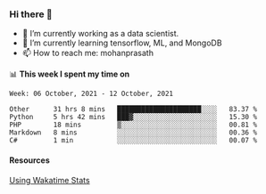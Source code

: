 ### Hi there 👋

- 🔭 I’m currently working as a data scientist.
- 🌱 I’m currently learning tensorflow, ML, and MongoDB
- 📫 How to reach me: mohanprasath

📊 **This week I spent my time on**
<!--START_SECTION:waka-->
```text
Week: 06 October, 2021 - 12 October, 2021

Other      31 hrs 8 mins   █████████████████████░░░░   83.37 % 
Python     5 hrs 42 mins   ███▓░░░░░░░░░░░░░░░░░░░░░   15.30 % 
PHP        18 mins         ▒░░░░░░░░░░░░░░░░░░░░░░░░   00.81 % 
Markdown   8 mins          ░░░░░░░░░░░░░░░░░░░░░░░░░   00.36 % 
C#         1 min           ░░░░░░░░░░░░░░░░░░░░░░░░░   00.07 % 
```
<!--END_SECTION:waka-->

#### Resources
[Using Wakatime Stats](https://github.com/marketplace/actions/waka-readme)
